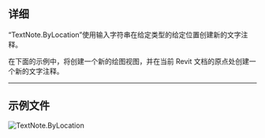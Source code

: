 ## 详细
“TextNote.ByLocation”使用输入字符串在给定类型的给定位置创建新的文字注释。

在下面的示例中，将创建一个新的绘图视图，并在当前 Revit 文档的原点处创建一个新的文字注释。

___
## 示例文件

![TextNote.ByLocation](./Revit.Elements.TextNote.ByLocation_img.jpg)
